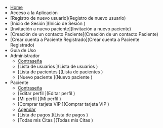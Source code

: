 * [Home](Home)
* Acceso a la Aplicación
 * [Registro de nuevo usuario](Registro de nuevo usuario)
 * [Inicio de Sesión   ](Inicio de Sesión   )
 * [Invitación a nuevo paciente](Invitación a nuevo paciente)
 * [Creación de un contacto Paciente](Creación de un contacto Paciente)
 * [Crear cuenta a Paciente Registrado](Crear cuenta a Paciente Registrado)
* Guía de Uso
 * Administrador
    * [Contraseña ](Contraseña )
    * [Lista de usuarios ](Lista de usuarios )
    * [Lista de pacientes ](Lista de pacientes )
    * [Nuevo paciente ](Nuevo paciente )
 * Paciente
    * [Contraseña ](Contraseña )
    * [Editar perfil ](Editar perfil )
    * [Mi perfil ](Mi perfil )
    * [Comprar tarjeta VIP ](Comprar tarjeta VIP )
    * [Agendar ](Agendar )
    * [Lista de pagos ](Lista de pagos )
    * [Todas mis Citas ](Todas mis Citas ) 